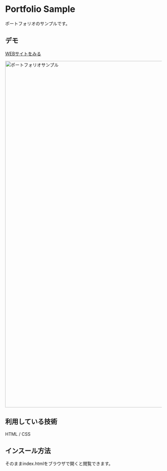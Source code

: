 Portfolio Sample
====

ポートフォリオのサンプルです。

## デモ
[WEBサイトをみる](https://sano-techis-portfolio.herokuapp.com/)

<img width="1116" alt="ポートフォリオサンプル" src="https://user-images.githubusercontent.com/80263889/120920924-39e06e80-c6fc-11eb-9d2d-6f54f6a701ee.png">

## 利用している技術
HTML / CSS

## インスール方法
そのままindex.htmlをブラウザで開くと閲覧できます。
